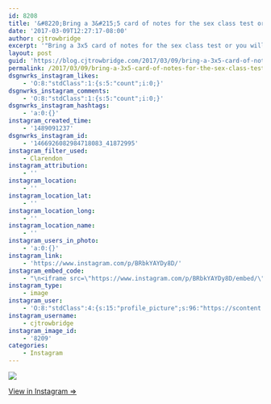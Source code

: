 ```yaml
---
id: 8208
title: '&#8220;Bring a 3&#215;5 card of notes for the sex class test or you will be marked down.&#8221;'
date: '2017-03-09T12:27:17-08:00'
author: cjtrowbridge
excerpt: '"Bring a 3x5 card of notes for the sex class test or you will be marked down."'
layout: post
guid: 'https://blog.cjtrowbridge.com/2017/03/09/bring-a-3x5-card-of-notes-for-the-sex-class-test-or-you-will-be-marked-down/'
permalink: /2017/03/09/bring-a-3x5-card-of-notes-for-the-sex-class-test-or-you-will-be-marked-down/
dsgnwrks_instagram_likes:
    - 'O:8:"stdClass":1:{s:5:"count";i:0;}'
dsgnwrks_instagram_comments:
    - 'O:8:"stdClass":1:{s:5:"count";i:0;}'
dsgnwrks_instagram_hashtags:
    - 'a:0:{}'
instagram_created_time:
    - '1489091237'
dsgnwrks_instagram_id:
    - '1466926082984718083_41872995'
instagram_filter_used:
    - Clarendon
instagram_attribution:
    - ''
instagram_location:
    - ''
instagram_location_lat:
    - ''
instagram_location_long:
    - ''
instagram_location_name:
    - ''
instagram_users_in_photo:
    - 'a:0:{}'
instagram_link:
    - 'https://www.instagram.com/p/BRbkYAYDy8D/'
instagram_embed_code:
    - "\n<iframe src=\"https://www.instagram.com/p/BRbkYAYDy8D/embed/\" width=\"612\" height=\"710\" frameborder=\"0\" scrolling=\"no\" allowtransparency=\"true\" class=\"insta-image-embed\"></iframe>\n"
instagram_type:
    - image
instagram_user:
    - 'O:8:"stdClass":4:{s:15:"profile_picture";s:96:"https://scontent.cdninstagram.com/t51.2885-19/s150x150/13724650_1188772791164794_142557231_a.jpg";s:9:"full_name";s:22:"Christopher Trowbridge";s:8:"username";s:12:"cjtrowbridge";s:2:"id";s:8:"41872995";}'
instagram_username:
    - cjtrowbridge
instagram_image_id:
    - '8209'
categories:
    - Instagram
---
```


[![](https://blog.cjtrowbridge.com/wp-content/uploads/2017/03/1489091237-1-1.jpg)](https://www.instagram.com/p/BRbkYAYDy8D/)

[View in Instagram ⇒](https://www.instagram.com/p/BRbkYAYDy8D/)
